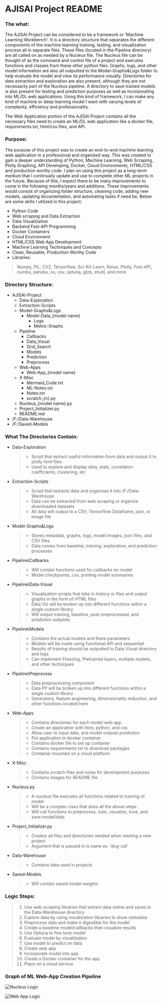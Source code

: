 # AJISAI Project README

### The what:

The AJISAI Project can be considered to be a framework or 'Machine Learning Workbench'. It is a directory structure that
separates the different components of the machine learning training, testing, and visualization process all in separate
files. These files (located in the Pipeline directory) are all called on as needed by a Nucleus file. The Nucleus file
can be thought of as the command and control file of a project and executes functions and classes from these other
python files. Graphs, logs, and other model information are also all outputted to the Model-Graphs&Logs folder to help
evaluate the model and view its performance visually. Directories for data extraction and exploration are also present,
although they are not necessarily part of the Nucleus pipeline. A directory to save trained models is also present for
testing and prediction purposes as well as incorporating into ML/DL web applications. Using this kind of framework, I
can make any kind of machine or deep learning model I want with varying levels of complexity, efficiency and
professionality.

The Web Application portion of the AJISAI Project contains all the necessary files need to create an ML/DL web
application like a docker file, requirements.txt, html/css files, and API.

### Purpose:

The purpose of this project was to create an end-to-end machine learning web application in a professional and organized
way. This was created to gain a deeper understanding of Python, Machine Learning, Web Scraping, Plotly Graphing, API
Developing, Docker, Cloud Environments, HTML/CSS and production worthy code. I plan on using this project as a long-term
medium that I continually update and use to complete other ML projects in the future. Because of this, I expect there to
be many improvements to come in the following months/years and additions. These improvements would consist of organizing
folder structure, cleaning code, adding new models, updating documentation, and automating tasks if need be. Below are
some skills I utilized in this project:

- Python Code
- Web scraping and Data Extraction
- Data Visualization
- Backend Fast-API Programming
- Docker Containers
- Cloud Environment
- HTML/CSS Web App Development
- Machine Learning Techniques and Concepts
- Clean, Reusable, Production Worthy Code
- Libraries:

> Numpy, PIL, CV2, Tensorflow, Sci-Kit-Learn, Keras, Plotly, Fast-API, numba, pandas, os, csv, optuna, glob, shutil, and more

### Directory Structure:

- AJISAI-Project
    + Data-Exploration
    + Extraction-Scripts
    + Model-Graphs&Logs
        + Model-Data_{model name}
            + Logs
            + Metric-Graphs
    + Pipeline
        + Callbacks
        + Data_Visual
        + Grid_Search
        + Models
        + Prediction
        + Preprocess
    + Web-Apps
        + Web-App_{model name}
    + X-Misc
        + Mermaid_Code.txt
        + ML-Notes.txt
        + Notes.txt
        + scratch_{n}.py
    + Nucleus_{model name}.py
    + Project_Initializer.py
    + README.md
- /F:/Data-Warehouse
- /F:/Saved-Models

### What The Directories Contain:

- Data-Exploration
  > + Script that extract useful information from data and output it to plotly html files
  > + Used to explore and display data, stats, correlation coefficients, clustering, etc

- Extraction-Scripts
  > + Script that extracts data and organizes it into /F:/Data-Warehouse
  > + Data can be extracted from web scraping or organize downloaded datasets
  > + All data will output to a CSV, Tensorflow Dataframe, json, or image file

- Model-Graphs&Logs
  > + Stores metadata, graphs, logs, model images, json files, and CSV files
  > + Data comes from baseline, training, exploration, and prediction processes

- Pipeline\Callbacks
  > + Will contain functions used for callbacks on model
  > + Model checkpoints, csv, printing model summaries

- Pipeline\Data-Visual
  > + Visualization scripts that take in history or files and output graphs in the form of HTML files
  > + Data Viz will be broken up into different functions within a single custom library
  > + Will output training, baseline, post-preprocessed, and prediction subplots

- Pipeline\Models
  > + Contains the actual models and there parameters
  > + Models will be made using functional API and sequential
  > + Results of training should be outputted to Data Visual directory and logs
  > + Can implement Freezing, Pretrained layers, multiple models, and other techniques

- Pipeline\Preprocess
  > + Data preprocessing component
  > + Data PP will be broken up into different functions within a single custom library
  > + Generators, feature engineering, dimensionality reduction, and other functions located here

- Web-Apps
  > + Contains directories for each model web app
  > + Create an application with html, python, and css
  > + Allow user to input data, and model outputs prediction
  > + Put application in docker container
  > + Contains docker file to set up container
  > + Contains requirements.txt to download packages
  > + Container mounted on a cloud platform

- X-Misc
  > + Contains scratch files and notes for development purposes
  > + Contains images for README file

- Nucleus.py
  > + A nucleus file executes all functions related to training of model
  > + Will be a complex class that does all the above steps
  > + Will call functions to preprocess, train, visualize, tune, and save model/data

- Project_Initializer.py
  > + Creates all files and directories needed when starting a new project
  > + Argument that is passed in is name ex. 'dog-cat'

- Data-Warehouse
  > + Contains data used in projects

- Saved-Models
  > + Will contain saved model weights

### Logic Steps:

> 1. Use web scraping libraries that extract data online and saves to the Data-Warehouse directory
> 2. Explore data by using visualization libraries to show metadata
> 3. Preprocess data and make it digestible for the model
> 4. Create a baseline model/callbacks then visualize results
> 5. Use Optuna to fine tune model
> 6. Evaluate model by visualization
> 7. Use model to predict on data
> 8. Create web app
> 9. Incorporate model into app
> 10. Create a Docker container for the app
> 11. Place on a cloud service

### Graph of ML Web-App Creation Pipeline

![Nucleus Logic](X-Misc/NucleusV2.png)

![Web App Logic](X-Misc/WebAppV2.png)
